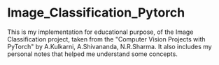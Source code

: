 # Image_Classification_Pytorch

This is my implementation for educational purpose, of the Image Classification project, taken from the "Computer Vision Projects with PyTorch" by A.Kulkarni, A.Shivananda, N.R.Sharma.
It also includes my personal notes that helped me understand some concepts.
